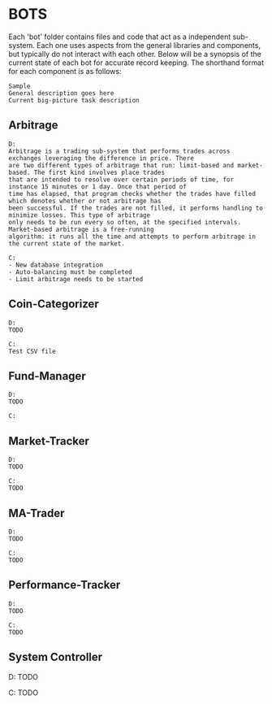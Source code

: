 # BOTS
Each 'bot' folder contains files and code that act as a independent sub-system. Each one uses aspects from the general libraries and components, but typically do not interact with each other. Below will be a synopsis of the current state of each bot for accurate record keeping. The shorthand format for each component is as follows:

```
Sample
General description goes here
Current big-picture task description
```

## Arbitrage
```
D:
Arbitrage is a trading sub-system that performs trades across exchanges leveraging the difference in price. There 
are two different types of arbitrage that run: limit-based and market-based. The first kind involves place trades 
that are intended to resolve over certain periods of time, for instance 15 minutes or 1 day. Once that period of 
time has elapsed, that program checks whether the trades have filled which denotes whether or not arbitrage has 
been successful. If the trades are not filled, it performs handling to minimize losses. This type of arbitrage
only needs to be run every so often, at the specified intervals. Market-based arbitrage is a free-running
algorithm: it runs all the time and attempts to perform arbitrage in the current state of the market.

C:
- New database integration
- Auto-balancing must be completed
- Limit arbitrage needs to be started
```
## Coin-Categorizer
```
D:
TODO 

C:
Test CSV file
```


## Fund-Manager
```
D:
TODO

C:

```

## Market-Tracker
```
D:
TODO

C:
TODO
```

## MA-Trader
```
D:
TODO

C:
TODO
```

## Performance-Tracker
```
D:
TODO

C:
TODO
```
## System Controller
D: TODO

C: TODO
